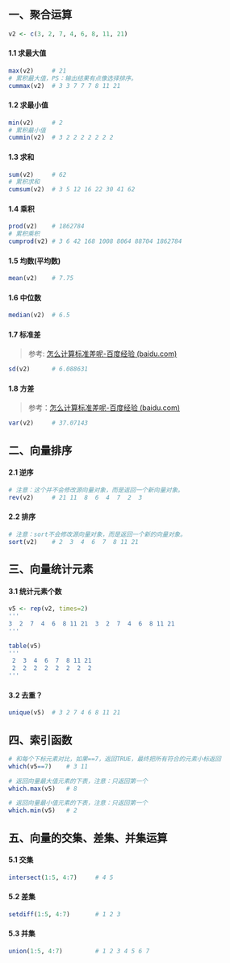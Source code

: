 ​	

## 一、聚合运算

```R
v2 <- c(3, 2, 7, 4, 6, 8, 11, 21)
```

#### 1.1 求最大值

```R
max(v2)		# 21
# 累积最大值，PS：输出结果有点像选择排序。
cummax(v2)	# 3 3 7 7 7 8 11 21
```

#### 1.2 求最小值

```R
min(v2)		# 2
# 累积最小值
cummin(v2)	# 3 2 2 2 2 2 2 2 
```

#### 1.3 求和

```R
sum(v2)		# 62
# 累积求和
cumsum(v2)	# 3 5 12 16 22 30 41 62
```

#### 1.4 乘积

```R
prod(v2)	# 1862784
# 累积乘积
cumprod(v2)	# 3 6 42 168 1008 8064 88704 1862784
```

#### 1.5 均数(平均数)

```R
mean(v2)	# 7.75
```

#### 1.6 中位数

```R
median(v2)	# 6.5
```

#### 1.7 标准差

> 参考: [怎么计算标准差呢-百度经验 (baidu.com)](https://jingyan.baidu.com/article/f0062228ecda76bbd2f0c85d.html)

```R
sd(v2)		# 6.088631
```

#### 1.8 方差

> 参考：[怎么计算标准差呢-百度经验 (baidu.com)](https://jingyan.baidu.com/article/f0062228ecda76bbd2f0c85d.html)

```R
var(v2)		# 37.07143
```

## 二、向量排序

#### 2.1 逆序

```R
# 注意：这个并不会修改源向量对象，而是返回一个新向量对象。
rev(v2)		# 21 11  8  6  4  7  2  3
```

#### 2.2 排序

```R
# 注意：sort不会修改源向量对象，而是返回一个新的向量对象。
sort(v2)	# 2  3  4  6  7  8 11 21
```

## 三、向量统计元素

#### 3.1 统计元素个数

```R
v5 <- rep(v2, times=2)
'''
3  2  7  4  6  8 11 21  3  2  7  4  6  8 11 21
'''

table(v5)
'''
 2  3  4  6  7  8 11 21 
 2  2  2  2  2  2  2  2 
'''
```

#### 3.2 去重？

```R
unique(v5)	# 3 2 7 4 6 8 11 21
```

## 四、索引函数

```R
# 和每个下标元素对比，如果==7，返回TRUE，最终把所有符合的元素小标返回
which(v5==7)	# 3 11

# 返回向量最大值元素的下表，注意：只返回第一个
which.max(v5)	# 8

# 返回向量最小值元素的下表，注意：只返回第一个
which.min(v5)	# 2
```

## 五、向量的交集、差集、并集运算

#### 5.1 交集

```R
intersect(1:5, 4:7)		# 4 5
```

#### 5.2 差集

```R
setdiff(1:5, 4:7)		# 1 2 3
```

#### 5.3 并集

```R
union(1:5, 4:7)			# 1 2 3 4 5 6 7
```

